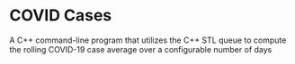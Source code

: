 # COVID Cases
A C++ command-line program that utilizes the C++ STL queue to compute the rolling COVID-19 case average over a configurable number of days
